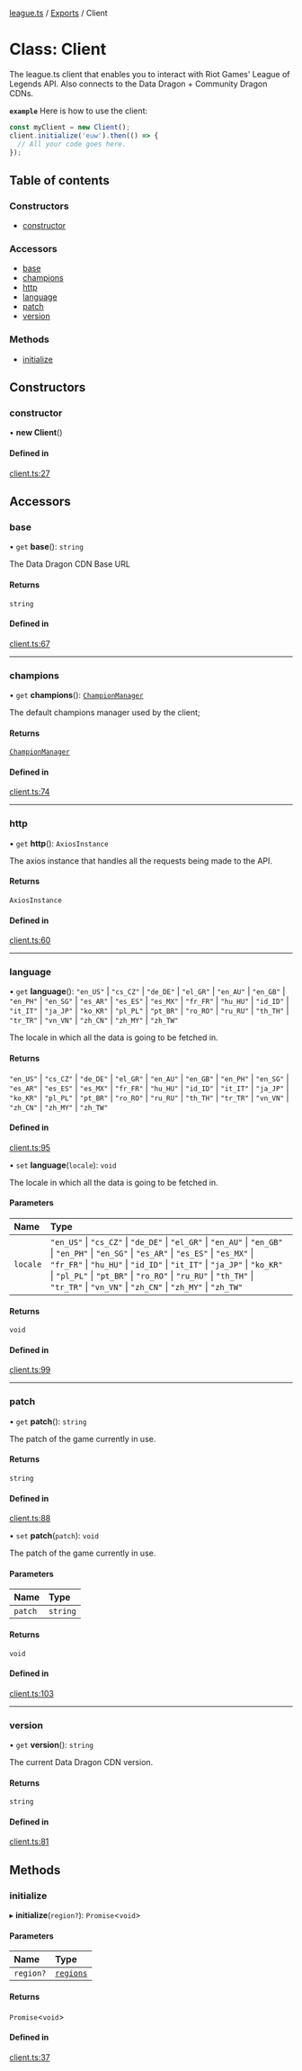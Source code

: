 [league.ts](../README.md) / [Exports](../modules.md) / Client

# Class: Client

The league.ts client that enables you to interact with Riot Games' League of Legends API.
Also connects to the Data Dragon + Community Dragon CDNs.

**`example`**
Here is how to use the client:
```ts
const myClient = new Client();
client.initialize('euw').then(() => {
  // All your code goes here.
});
```

## Table of contents

### Constructors

- [constructor](Client.md#constructor)

### Accessors

- [base](Client.md#base)
- [champions](Client.md#champions)
- [http](Client.md#http)
- [language](Client.md#language)
- [patch](Client.md#patch)
- [version](Client.md#version)

### Methods

- [initialize](Client.md#initialize)

## Constructors

### constructor

• **new Client**()

#### Defined in

[client.ts:27](https://github.com/TheDrone7/league.ts/blob/f012637/src/client.ts#L27)

## Accessors

### base

• `get` **base**(): `string`

The Data Dragon CDN Base URL

#### Returns

`string`

#### Defined in

[client.ts:67](https://github.com/TheDrone7/league.ts/blob/f012637/src/client.ts#L67)

___

### champions

• `get` **champions**(): [`ChampionManager`](ChampionManager.md)

The default champions manager used by the client;

#### Returns

[`ChampionManager`](ChampionManager.md)

#### Defined in

[client.ts:74](https://github.com/TheDrone7/league.ts/blob/f012637/src/client.ts#L74)

___

### http

• `get` **http**(): `AxiosInstance`

The axios instance that handles all the requests being made to the API.

#### Returns

`AxiosInstance`

#### Defined in

[client.ts:60](https://github.com/TheDrone7/league.ts/blob/f012637/src/client.ts#L60)

___

### language

• `get` **language**(): ``"en_US"`` \| ``"cs_CZ"`` \| ``"de_DE"`` \| ``"el_GR"`` \| ``"en_AU"`` \| ``"en_GB"`` \| ``"en_PH"`` \| ``"en_SG"`` \| ``"es_AR"`` \| ``"es_ES"`` \| ``"es_MX"`` \| ``"fr_FR"`` \| ``"hu_HU"`` \| ``"id_ID"`` \| ``"it_IT"`` \| ``"ja_JP"`` \| ``"ko_KR"`` \| ``"pl_PL"`` \| ``"pt_BR"`` \| ``"ro_RO"`` \| ``"ru_RU"`` \| ``"th_TH"`` \| ``"tr_TR"`` \| ``"vn_VN"`` \| ``"zh_CN"`` \| ``"zh_MY"`` \| ``"zh_TW"``

The locale in which all the data is going to be fetched in.

#### Returns

``"en_US"`` \| ``"cs_CZ"`` \| ``"de_DE"`` \| ``"el_GR"`` \| ``"en_AU"`` \| ``"en_GB"`` \| ``"en_PH"`` \| ``"en_SG"`` \| ``"es_AR"`` \| ``"es_ES"`` \| ``"es_MX"`` \| ``"fr_FR"`` \| ``"hu_HU"`` \| ``"id_ID"`` \| ``"it_IT"`` \| ``"ja_JP"`` \| ``"ko_KR"`` \| ``"pl_PL"`` \| ``"pt_BR"`` \| ``"ro_RO"`` \| ``"ru_RU"`` \| ``"th_TH"`` \| ``"tr_TR"`` \| ``"vn_VN"`` \| ``"zh_CN"`` \| ``"zh_MY"`` \| ``"zh_TW"``

#### Defined in

[client.ts:95](https://github.com/TheDrone7/league.ts/blob/f012637/src/client.ts#L95)

• `set` **language**(`locale`): `void`

The locale in which all the data is going to be fetched in.

#### Parameters

| Name | Type |
| :------ | :------ |
| `locale` | ``"en_US"`` \| ``"cs_CZ"`` \| ``"de_DE"`` \| ``"el_GR"`` \| ``"en_AU"`` \| ``"en_GB"`` \| ``"en_PH"`` \| ``"en_SG"`` \| ``"es_AR"`` \| ``"es_ES"`` \| ``"es_MX"`` \| ``"fr_FR"`` \| ``"hu_HU"`` \| ``"id_ID"`` \| ``"it_IT"`` \| ``"ja_JP"`` \| ``"ko_KR"`` \| ``"pl_PL"`` \| ``"pt_BR"`` \| ``"ro_RO"`` \| ``"ru_RU"`` \| ``"th_TH"`` \| ``"tr_TR"`` \| ``"vn_VN"`` \| ``"zh_CN"`` \| ``"zh_MY"`` \| ``"zh_TW"`` |

#### Returns

`void`

#### Defined in

[client.ts:99](https://github.com/TheDrone7/league.ts/blob/f012637/src/client.ts#L99)

___

### patch

• `get` **patch**(): `string`

The patch of the game currently in use.

#### Returns

`string`

#### Defined in

[client.ts:88](https://github.com/TheDrone7/league.ts/blob/f012637/src/client.ts#L88)

• `set` **patch**(`patch`): `void`

The patch of the game currently in use.

#### Parameters

| Name | Type |
| :------ | :------ |
| `patch` | `string` |

#### Returns

`void`

#### Defined in

[client.ts:103](https://github.com/TheDrone7/league.ts/blob/f012637/src/client.ts#L103)

___

### version

• `get` **version**(): `string`

The current Data Dragon CDN version.

#### Returns

`string`

#### Defined in

[client.ts:81](https://github.com/TheDrone7/league.ts/blob/f012637/src/client.ts#L81)

## Methods

### initialize

▸ **initialize**(`region?`): `Promise`<`void`\>

#### Parameters

| Name | Type |
| :------ | :------ |
| `region?` | [`regions`](../modules.md#regions) |

#### Returns

`Promise`<`void`\>

#### Defined in

[client.ts:37](https://github.com/TheDrone7/league.ts/blob/f012637/src/client.ts#L37)
